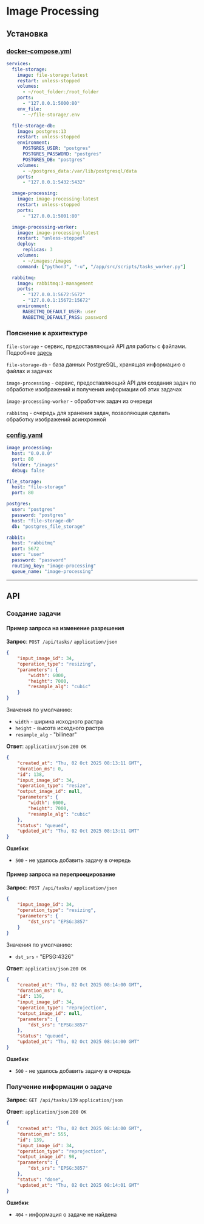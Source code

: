 # Image Processing

## Установка

### [docker-compose.yml](./docker-compose.example.yml)
```yaml
services:
  file-storage:
    image: file-storage:latest
    restart: unless-stopped
    volumes:
      - ~/root_folder:/root_folder
    ports:
      - "127.0.0.1:5000:80"
    env_file:
      - ~/file-storage/.env

  file-storage-db:
    image: postgres:13
    restart: unless-stopped
    environment:
      POSTGRES_USER: "postgres"
      POSTGRES_PASSWORD: "postgres"
      POSTGRES_DB: "postgres"
    volumes:
      - ~/postgres_data:/var/lib/postgresql/data
    ports:
      - "127.0.0.1:5432:5432"

  image-processing:
    image: image-processing:latest
    restart: unless-stopped
    ports:
      - "127.0.0.1:5001:80"

  image-processing-worker:
    image: image-processing:latest
    restart: "unless-stopped"
    deploy:
      replicas: 3
    volumes:
      - ~/images:/images
    command: ["python3", "-u", "/app/src/scripts/tasks_worker.py"]

  rabbitmq:
    image: rabbitmq:3-management
    ports:
      - "127.0.0.1:5672:5672"
      - "127.0.0.1:15672:15672"
    environment:
      RABBITMQ_DEFAULT_USER: user
      RABBITMQ_DEFAULT_PASS: password
```

### Пояснение к архитектуре
`file-storage` - сервис, предоставляющий API для работы с файлами. Подробнее [здесь](https://github.com/Jduun/file-storage)

`file-storage-db` - база данных PostgreSQL, хранящая информацию о файлах и задачах

`image-processing` - сервис, предоставляющий API для создания задач по обработке изображений и получения информации об этих задачах

`image-processing-worker` - обработчик задач из очереди 

`rabbitmq` - очередь для хранения задач, позволяющая сделать обработку изображений асинхронной 


### [config.yaml](./src/config/config.example.yaml)
```yaml
image_processing:
  host: "0.0.0.0"
  port: 80
  folder: "/images"
  debug: false

file_storage:
  host: "file-storage"
  port: 80

postgres:
  user: "postgres"
  password: "postgres"
  host: "file-storage-db"
  db: "postgres_file_storage"

rabbit:
  host: "rabbitmq"
  port: 5672
  user: "user"
  password: "password"
  routing_key: "image-processing"
  queue_name: "image-processing"
```
---

## API
### Создание задачи
#### Пример запроса на изменение разрешения
**Запрос**: `POST /api/tasks/` `application/json`
```json
{
    "input_image_id": 34,
    "operation_type": "resizing",
    "parameters": {
        "width": 6000,
        "height": 7000,
        "resample_alg": "cubic"
    }
}
```
Значения по умолчанию:
- `width` - ширина исходного растра
- `height` - высота исходного растра
- `resample_alg` - "bilinear"

**Ответ**: `application/json` `200 OK`
```json
{
    "created_at": "Thu, 02 Oct 2025 08:13:11 GMT",
    "duration_ms": 0,
    "id": 138,
    "input_image_id": 34,
    "operation_type": "resize",
    "output_image_id": null,
    "parameters": {
        "width": 6000,
        "height": 7000,
        "resample_alg": "cubic"
    },
    "status": "queued",
    "updated_at": "Thu, 02 Oct 2025 08:13:11 GMT"
}
```
**Ошибки**:
- `500` - не удалось добавить задачу в очередь

#### Пример запроса на перепроецирование
**Запрос**: `POST /api/tasks/` `application/json`
```json
{
    "input_image_id": 34,
    "operation_type": "resizing",
    "parameters": {
        "dst_srs": "EPSG:3857"
    }
}
```
Значения по умолчанию:
- `dst_srs` - "EPSG:4326"

**Ответ**: `application/json` `200 OK`
```json
{
    "created_at": "Thu, 02 Oct 2025 08:14:00 GMT",
    "duration_ms": 0,
    "id": 139,
    "input_image_id": 34,
    "operation_type": "reprojection",
    "output_image_id": null,
    "parameters": {
        "dst_srs": "EPSG:3857"
    },
    "status": "queued",
    "updated_at": "Thu, 02 Oct 2025 08:14:00 GMT"
}
```

**Ошибки**:
- `500` - не удалось добавить задачу в очередь

### Получение информации о задаче
**Запрос**: `GET /api/tasks/139` `application/json`

**Ответ**: `application/json` `200 OK`
```json
{
    "created_at": "Thu, 02 Oct 2025 08:14:00 GMT",
    "duration_ms": 555,
    "id": 139,
    "input_image_id": 34,
    "operation_type": "reprojection",
    "output_image_id": 98,
    "parameters": {
        "dst_srs": "EPSG:3857"
    },
    "status": "done",
    "updated_at": "Thu, 02 Oct 2025 08:14:01 GMT"
}
```

**Ошибки**:
- `404` - информация о задаче не найдена
